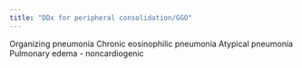```yaml
---
title: "DDx for peripheral consolidation/GGO"
---
```

Organizing pneumonia
Chronic eosinophilic 
 pneumonia 
Atypical pneumonia
Pulmonary edema - noncardiogenic

